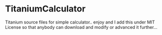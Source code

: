 TitaniumCalculator
==================

Titanium source files for simple calculator.. enjoy and I add this under MIT License so that anybody can download and modify or advanced it further... 
